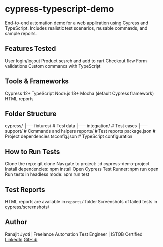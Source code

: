 # cypress-typescript-demo
End-to-end automation demo for a web application using Cypress and TypeScript. Includes realistic test scenarios, reusable commands, and sample reports.

## Features Tested
User login/logout
Product search and add to cart
Checkout flow
Form validations
Custom commands with TypeScript

## Tools & Frameworks
Cypress 12+
TypeScript
Node.js 18+
Mocha (default Cypress framework)
HTML reports

## Folder Structure
cypress/
├── fixtures/          # Test data
├── integration/       # Test cases
├── support/           # Commands and helpers
reports/               # Test reports
package.json           # Project dependencies
tsconfig.json          # TypeScript configuration

## How to Run Tests
Clone the repo: git clone <repo-url>
Navigate to project: cd cypress-demo-project
Install dependencies: npm install
Open Cypress Test Runner: npm run open
Run tests in headless mode: npm run test

## Test Reports
HTML reports are available in `reports/` folder
Screenshots of failed tests in cypress/screenshots/

## Author
Ranajit Jyoti | Freelance Automation Test Engineer | ISTQB Certified
[LinkedIn](https://www.linkedin.com/in/ranajitjyoti)
[GitHub](https://github.com/qa-ranajit)



